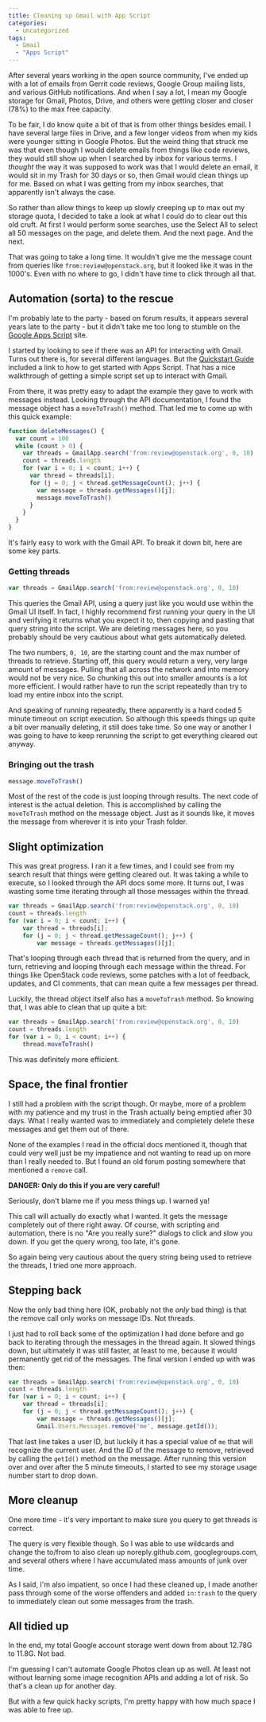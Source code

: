 ```yaml
---
title: Cleaning up Gmail with App Script
categories:
  - uncategorized
tags:
  - Gmail
  - "Apps Script"
---
```


After several years working in the open source community, I've ended up with a
lot of emails from Gerrit code reviews, Google Group mailing lists, and various
GitHub notifications. And when I say a lot, I mean my Google storage for
Gmail, Photos, Drive, and others were getting closer and closer (78%) to the
max free capacity.

To be fair, I do know quite a bit of that is from other things besides email.
I have several large files in Drive, and a few longer videos from when my kids
were younger sitting in Google Photos. But the weird thing that struck me was
that even though I would delete emails from things like code reviews, they would
still show up when I searched by inbox for various terms. I *thought* the way
it was supposed to work was that I would delete an email, it would sit in my
Trash for 30 days or so, then Gmail would clean things up for me. Based on what
I was getting from my inbox searches, that apparently isn't always the case.

So rather than allow things to keep up slowly creeping up to max out my storage
quota, I decided to take a look at what I could do to clear out this old cruft.
At first I would perform some searches, use the Select All to select all 50
messages on the page, and delete them. And the next page. And the next.

That was going to take a long time. It wouldn't give me the message count from
queries like `from:review@openstack.org`, but it looked like it was in the
1000's. Even with no where to go, I didn't have time to click through all that.

## Automation (sorta) to the rescue

I'm probably late to the party - based on forum results, it appears several
years late to the party - but it didn't take me too long to stumble on the
[Google Apps Script](https://script.google.com/home) site.

I started by looking to see if there was an API for interacting with Gmail.
Turns out there is, for several different languages. But the [Quickstart
Guide](https://developers.google.com/gmail/api/quickstart/apps-script) included
a link to how to get started with Apps Script. That has a nice walkthrough of
getting a simple script set up to interact with Gmail.

From there, it was pretty easy to adapt the example they gave to work with
messages instead. Looking through the API documentation, I found the message
object has a `moveToTrash()` method. That led me to come up with this quick
example:

```javascript
function deleteMessages() {
  var count = 100
  while (count > 0) {
    var threads = GmailApp.search('from:review@openstack.org', 0, 10)
    count = threads.length
    for (var i = 0; i < count; i++) {
      var thread = threads[i];
      for (j = 0; j < thread.getMessageCount(); j++) {
        var message = threads.getMessages()[j];
        message.moveToTrash()
      }
    }
  }
}
```

It's fairly easy to work with the Gmail API. To break it down bit, here are some
key parts.

### Getting threads

```javascript
var threads = GmailApp.search('from:review@openstack.org', 0, 10)
```

This queries the Gmail API, using a query just like you would use within the
Gmail UI itself. In fact, I highly recommend first running your query in the UI
and verifying it returns what you expect it to, then copying and pasting that
query string into the script. We are deleting messages here, so you probably
should be very cautious about what gets automatically deleted.

The two numbers, `0, 10`, are the starting count and the max number of threads
to retrieve. Starting off, this query would return a very, very large amount
of messages. Pulling that all across the network and into memory would not be
very nice. So chunking this out into smaller amounts is a lot more efficient.
I would rather have to run the script repeatedly than try to load my entire
inbox into the script.

And speaking of running repeatedly, there apparently is a hard coded 5 minute
timeout on script execution. So although this speeds things up quite a bit over
manually deleting, it still does take time. So one way or another I was going
to have to keep rerunning the script to get everything cleared out anyway.

### Bringing out the trash

```javascript
message.moveToTrash()
```

Most of the rest of the code is just looping through results. The next code of
interest is the actual deletion. This is accomplished by calling the
`moveToTrash` method on the message object. Just as it sounds like, it moves
the message from wherever it is into your Trash folder.

## Slight optimization

This was great progress. I ran it a few times, and I could see from my search
result that things were getting cleared out. It was taking a while to execute,
so I looked through the API docs some more. It turns out, I was wasting some
time iterating through all those messages within the thread.

```javascript
var threads = GmailApp.search('from:review@openstack.org', 0, 10)
count = threads.length
for (var i = 0; i < count; i++) {
    var thread = threads[i];
    for (j = 0; j < thread.getMessageCount(); j++) {
        var message = threads.getMessages()[j];
```

That's looping through each thread that is returned from the query, and in
turn, retrieving and looping through each message within the thread. For
things like OpenStack code reviews, some patches with a lot of feedback,
updates, and CI comments, that can mean quite a few messages per thread.

Luckily, the thread object itself also has a `moveToTrash` method. So
knowing that, I was able to clean that up quite a bit:

```javascript
var threads = GmailApp.search('from:review@openstack.org', 0, 10)
count = threads.length
for (var i = 0; i < count; i++) {
    thread.moveToTrash()
```

This was definitely more efficient.

## Space, the final frontier

I still had a problem with the script though. Or maybe, more of a problem
with my patience and my trust in the Trash actually being emptied after
30 days. What I really wanted was to immediately and completely delete
these messages and get them out of there.

None of the examples I read in the official docs mentioned it, though
that could very well just be my impatience and not wanting to read up
on more than I really needed to. But I found an old forum posting
somewhere that mentioned a `remove` call.

**DANGER: Only do this if you are very careful!**

Seriously, don't blame me if you mess things up. I warned ya!

This call will actually do exactly what I wanted. It gets the message
completely out of there right away. Of course, with scripting and
automation, there is no "Are you really sure?" dialogs to click and
slow you down. If you get the query wrong, too late, it's gone.

So again being very cautious about the query string being used to
retrieve the threads, I tried one more approach.

## Stepping back

Now the only bad thing here (OK, probably not the *only* bad thing)
is that the remove call only works on message IDs. Not threads.

I just had to roll back some of the optimization I had done before
and go back to iterating through the messages in the thread again.
It slowed things down, but ultimately it was still faster, at least
to me, because it would permanently get rid of the messages. The
final version I ended up with was then:

```javascript
var threads = GmailApp.search('from:review@openstack.org', 0, 10)
count = threads.length
for (var i = 0; i < count; i++) {
    var thread = threads[i];
    for (j = 0; j < thread.getMessageCount(); j++) {
        var message = threads.getMessages()[j];
        Gmail.Users.Messages.remove('me', message.getId());
```

That last line takes a user ID, but luckily it has a special value
of `me` that will recognize the current user. And the ID of the
message to remove, retrieved by calling the `getId()` method on
the message. After running this version over and over after the 5
minute timeouts, I started to see my storage usage number start to
drop down.

## More cleanup

One more time - it's very important to make sure you query to get
threads is correct.

The query is very flexible though. So I was able to use wildcards
and change the to/from to also clean up noreply.github.com,
googlegroups.com, and several others where I have accumulated
mass amounts of junk over time.

As I said, I'm also impatient, so once I had these cleaned up,
I made another pass through some of the worse offenders and added
`in:trash` to the query to immediately clean out some messages
from the trash.

## All tidied up

In the end, my total Google account storage went down from
about 12.78G to 11.8G. Not bad.

I'm guessing I can't automate Google Photos clean up as well.
At least not without learning some image recognition APIs and
adding a lot of risk. So that's a clean up for another day.

But with a few quick hacky scripts, I'm pretty happy with how
much space I was able to free up.
